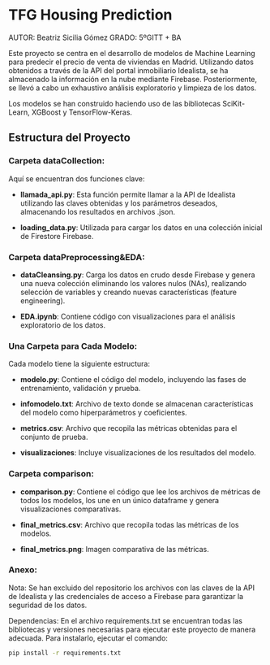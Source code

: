 # TFG Housing Prediction

AUTOR: Beatriz Sicilia Gómez 
GRADO: 5ºGITT + BA

Este proyecto se centra en el desarrollo de modelos de Machine Learning para predecir el precio de venta de viviendas en Madrid. Utilizando datos obtenidos a través de la API del portal inmobiliario Idealista, se ha almacenado la información en la nube mediante Firebase. Posteriormente, se llevó a cabo un exhaustivo análisis exploratorio y limpieza de los datos.

Los modelos se han construido haciendo uso de las bibliotecas SciKit-Learn, XGBoost y TensorFlow-Keras.

## Estructura del Proyecto

### Carpeta dataCollection:

Aquí se encuentran dos funciones clave:

- **llamada_api.py**: Esta función permite llamar a la API de Idealista utilizando las claves obtenidas y los parámetros deseados, almacenando los resultados en archivos .json.

- **loading_data.py**: Utilizada para cargar los datos en una colección inicial de Firestore Firebase.

### Carpeta dataPreprocessing&EDA:

- **dataCleansing.py**: Carga los datos en crudo desde Firebase y genera una nueva colección eliminando los valores nulos (NAs), realizando selección de variables y creando nuevas características (feature engineering).

- **EDA.ipynb**: Contiene código con visualizaciones para el análisis exploratorio de los datos.

### Una Carpeta para Cada Modelo:

Cada modelo tiene la siguiente estructura:

- **modelo.py**: Contiene el código del modelo, incluyendo las fases de entrenamiento, validación y prueba.

- **infomodelo.txt**: Archivo de texto donde se almacenan características del modelo como hiperparámetros y coeficientes.

- **metrics.csv**: Archivo que recopila las métricas obtenidas para el conjunto de prueba.

- **visualizaciones**: Incluye visualizaciones de los resultados del modelo.

### Carpeta comparison:

- **comparison.py**: Contiene el código que lee los archivos de métricas de todos los modelos, los une en un único dataframe y genera visualizaciones comparativas.

- **final_metrics.csv**: Archivo que recopila todas las métricas de los modelos.

- **final_metrics.png**: Imagen comparativa de las métricas.


### Anexo:
Nota: Se han excluido del repositorio los archivos con las claves de la API de Idealista y las credenciales de acceso a Firebase para garantizar la seguridad de los datos.

Dependencias: En el archivo requirements.txt se encuentran todas las bibliotecas y versiones necesarias para ejecutar este proyecto de manera adecuada. Para instalarlo, ejecutar el comando:
```bash
pip install -r requirements.txt
```

